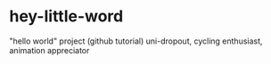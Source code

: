 # hey-little-word
"hello world" project (github tutorial)
uni-dropout, cycling enthusiast, animation appreciator
